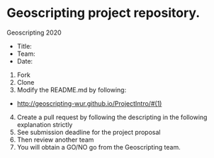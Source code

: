 # Geoscripting project repository.

Geoscripting 2020 
- Title:
- Team:
- Date:



1. Fork
2. Clone
3. Modify the README.md by following:
* http://geoscripting-wur.github.io/ProjectIntro/#(1)
4. Create a pull request by following the descripting in the following explanation strictly 
5. See submission deadline for the project proposal
6. Then review another team
7. You will obtain a GO/NO go from the Geoscripting team.
